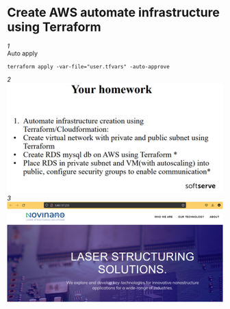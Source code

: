 # Create AWS automate infrastructure using Terraform

*1*<br>
Auto apply
```
terraform apply -var-file="user.tfvars" -auto-approve
```
*2*<br>
![done_scr](../Task_6/homework.png)<br>
*3*<br>
![done_scr](../Task_6/deploy_novinano.png)<br>
